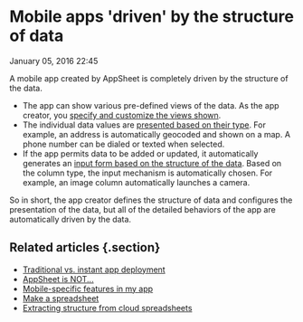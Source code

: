 #  Mobile apps 'driven' by the structure of data


January 05, 2016 22:45

A mobile app created by AppSheet is completely driven by the structure of the
data.

  * The app can show various pre-defined views of the data. As the app creator, you [specify and customize the views shown](Choosing-and-adding-data-views.md).
  * The individual data values are [presented based on their type](Column-types.md). For example, an address is automatically geocoded and shown on a map. A phone number can be dialed or texted when selected.
  * If the app permits data to be added or updated, it automatically generates an [input form based on the structure of the data](Customizing-input-forms.md). Based on the column type, the input mechanism is automatically chosen. For example, an image column automatically launches a camera.

So in short, the app creator defines the structure of data and configures the
presentation of the data, but all of the detailed behaviors of the app are
automatically driven by the data.


## Related articles {.section}

  * [Traditional vs. instant app deployment](Traditional-vs-instant-app-deployment.md)
  * [AppSheet is NOT...](AppSheet-is-NOT-.md)
  * [Mobile-specific features in my app](Mobile-specific-features-in-my-app.md)
  * [Make a spreadsheet](Make-a-spreadsheet.md)
  * [Extracting structure from cloud spreadsheets](Extracting-structure-from-cloud-spreadsheets.md)


